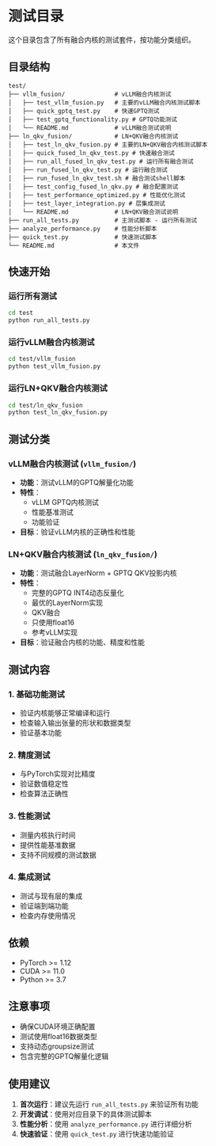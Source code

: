 # 测试目录

这个目录包含了所有融合内核的测试套件，按功能分类组织。

## 目录结构

```
test/
├── vllm_fusion/              # vLLM融合内核测试
│   ├── test_vllm_fusion.py   # 主要的vLLM融合内核测试脚本
│   ├── quick_gptq_test.py    # 快速GPTQ测试
│   ├── test_gptq_functionality.py # GPTQ功能测试
│   └── README.md             # vLLM融合测试说明
├── ln_qkv_fusion/            # LN+QKV融合内核测试
│   ├── test_ln_qkv_fusion.py # 主要的LN+QKV融合内核测试脚本
│   ├── quick_fused_ln_qkv_test.py # 快速融合测试
│   ├── run_all_fused_ln_qkv_test.py # 运行所有融合测试
│   ├── run_fused_ln_qkv_test.py # 运行融合测试
│   ├── run_fused_ln_qkv_test.sh # 融合测试shell脚本
│   ├── test_config_fused_ln_qkv.py # 融合配置测试
│   ├── test_performance_optimized.py # 性能优化测试
│   ├── test_layer_integration.py # 层集成测试
│   └── README.md             # LN+QKV融合测试说明
├── run_all_tests.py          # 主测试脚本 - 运行所有测试
├── analyze_performance.py    # 性能分析脚本
├── quick_test.py             # 快速测试脚本
└── README.md                 # 本文件
```

## 快速开始

### 运行所有测试

```bash
cd test
python run_all_tests.py
```

### 运行vLLM融合内核测试

```bash
cd test/vllm_fusion
python test_vllm_fusion.py
```

### 运行LN+QKV融合内核测试

```bash
cd test/ln_qkv_fusion
python test_ln_qkv_fusion.py
```

## 测试分类

### vLLM融合内核测试 (`vllm_fusion/`)

- **功能**：测试vLLM的GPTQ解量化功能
- **特性**：
  - vLLM GPTQ内核测试
  - 性能基准测试
  - 功能验证
- **目标**：验证vLLM内核的正确性和性能

### LN+QKV融合内核测试 (`ln_qkv_fusion/`)

- **功能**：测试融合LayerNorm + GPTQ QKV投影内核
- **特性**：
  - 完整的GPTQ INT4动态反量化
  - 最优的LayerNorm实现
  - QKV融合
  - 只使用float16
  - 参考vLLM实现
- **目标**：验证融合内核的功能、精度和性能

## 测试内容

### 1. 基础功能测试
- 验证内核能够正常编译和运行
- 检查输入输出张量的形状和数据类型
- 验证基本功能

### 2. 精度测试
- 与PyTorch实现对比精度
- 验证数值稳定性
- 检查算法正确性

### 3. 性能测试
- 测量内核执行时间
- 提供性能基准数据
- 支持不同规模的测试数据

### 4. 集成测试
- 测试与现有层的集成
- 验证端到端功能
- 检查内存使用情况

## 依赖

- PyTorch >= 1.12
- CUDA >= 11.0
- Python >= 3.7

## 注意事项

- 确保CUDA环境正确配置
- 测试使用float16数据类型
- 支持动态groupsize测试
- 包含完整的GPTQ解量化逻辑

## 使用建议

1. **首次运行**：建议先运行 `run_all_tests.py` 来验证所有功能
2. **开发调试**：使用对应目录下的具体测试脚本
3. **性能分析**：使用 `analyze_performance.py` 进行详细分析
4. **快速验证**：使用 `quick_test.py` 进行快速功能验证